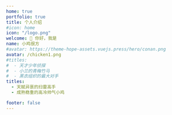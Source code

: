 ```yaml
---
home: true
portfolio: true
title: 个人介绍
#icon: home
icon: "/logo.png"
welcome: 👋 你好，我是
name: 小鸡很方
#avatar: https://theme-hope-assets.vuejs.press/hero/conan.png
avatar: /chicken1.png
#titles:
#  - 天才少年侦探
#  - 小兰的青梅竹马
#  - 黑衣组织的最大对手
titles:
  - 天赋异禀的扫雷高手
  - 成熟稳重的高冷帅气小鸡

footer: false
---
```


[//]: # (## 介绍)

[//]: # ()
[//]: # (这是一个档案主页的案例。)

[//]: # ()
[//]: # (要使用此布局，你应该在页面 Frontmatter 中设置 `home: true` 和 `portfolio: true`。)

[//]: # ()
[//]: # (相关配置文档请见 [档案主页]&#40;https://theme-hope.vuejs.press/zh/guide/blog/home.html#档案类型主页&#41;。)

